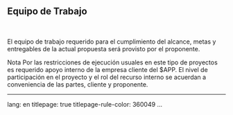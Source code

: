 
## Equipo de Trabajo

> 

<br>

El equipo de trabajo requerido para el cumplimiento del alcance, metas y entregables de la actual propuesta será provisto por el proponente.

Nota Por las restricciones de ejecución usuales en este tipo de proyectos es requerido apoyo interno de la empresa cliente del $APP. El nivel de participación en el proyecto y el rol del recurso interno se acuerdan a conveniencia de las partes, cliente y proponente.








---
lang: en
titlepage: true
titlepage-rule-color: 360049
...

